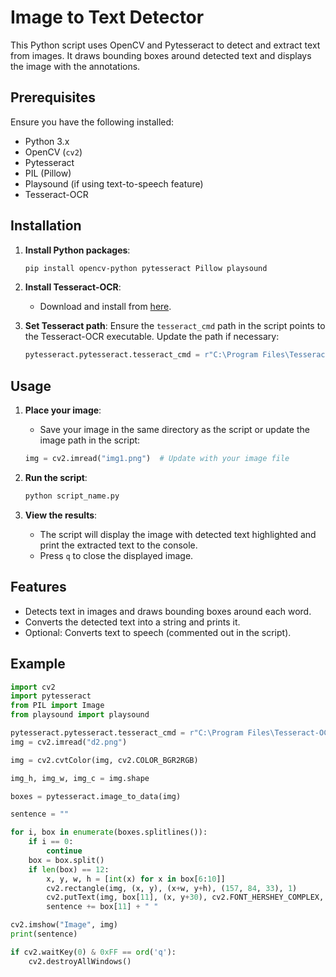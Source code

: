 # Image to Text Detector

This Python script uses OpenCV and Pytesseract to detect and extract text from images. It draws bounding boxes around detected text and displays the image with the annotations.

## Prerequisites

Ensure you have the following installed:

- Python 3.x
- OpenCV (`cv2`)
- Pytesseract
- PIL (Pillow)
- Playsound (if using text-to-speech feature)
- Tesseract-OCR

## Installation

1. **Install Python packages**:
    ```sh
    pip install opencv-python pytesseract Pillow playsound
    ```

2. **Install Tesseract-OCR**:
    - Download and install from [here](https://github.com/tesseract-ocr/tesseract).

3. **Set Tesseract path**:
    Ensure the `tesseract_cmd` path in the script points to the Tesseract-OCR executable. Update the path if necessary:
    ```python
    pytesseract.pytesseract.tesseract_cmd = r"C:\Program Files\Tesseract-OCR\tesseract.exe"
    ```

## Usage

1. **Place your image**:
    - Save your image in the same directory as the script or update the image path in the script:
    ```python
    img = cv2.imread("img1.png")  # Update with your image file
    ```

2. **Run the script**:
    ```sh
    python script_name.py
    ```

3. **View the results**:
    - The script will display the image with detected text highlighted and print the extracted text to the console.
    - Press `q` to close the displayed image.

## Features

- Detects text in images and draws bounding boxes around each word.
- Converts the detected text into a string and prints it.
- Optional: Converts text to speech (commented out in the script).

## Example

```python
import cv2
import pytesseract
from PIL import Image
from playsound import playsound

pytesseract.pytesseract.tesseract_cmd = r"C:\Program Files\Tesseract-OCR\tesseract.exe"
img = cv2.imread("d2.png")

img = cv2.cvtColor(img, cv2.COLOR_BGR2RGB)

img_h, img_w, img_c = img.shape

boxes = pytesseract.image_to_data(img)

sentence = ""

for i, box in enumerate(boxes.splitlines()):
    if i == 0:
        continue
    box = box.split()
    if len(box) == 12:
        x, y, w, h = [int(x) for x in box[6:10]]
        cv2.rectangle(img, (x, y), (x+w, y+h), (157, 84, 33), 1)
        cv2.putText(img, box[11], (x, y+30), cv2.FONT_HERSHEY_COMPLEX, 0.5, (0, 82, 255), 1)
        sentence += box[11] + " "

cv2.imshow("Image", img)
print(sentence)

if cv2.waitKey(0) & 0xFF == ord('q'):
    cv2.destroyAllWindows()

